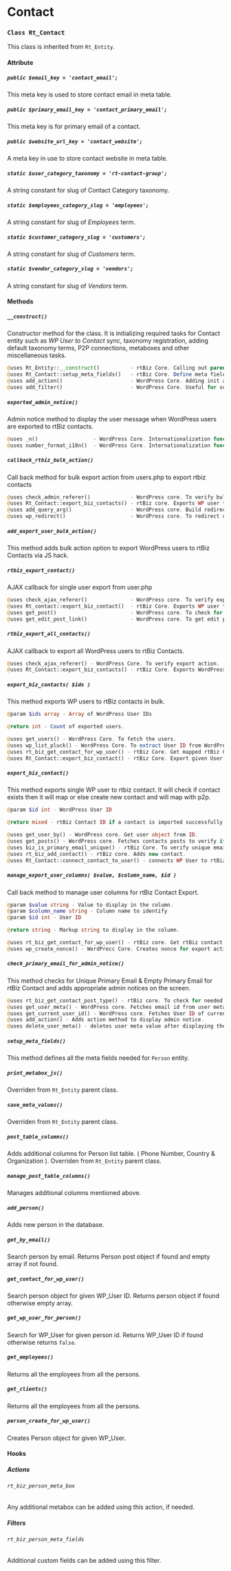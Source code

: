 Contact
=======

### `Class Rt_Contact`

This class is inherited from `Rt_Entity`.

#### Attribute

##### `public $email_key = 'contact_email';`

This meta key is used to store contact email in meta table.

##### `public $primary_email_key = 'contact_primary_email';`

This meta key is for primary email of a contact.

##### `public $website_url_key = 'contact_website';`

A meta key in use to store contact website in meta table.

##### `static $user_category_taxonomy = 'rt-contact-group';`

A string constant for slug of Contact Category taxonomy.

##### `static $employees_category_slug = 'employees';`

A string constant for slug of *Employees* term.

##### `static $customer_category_slug = 'customers';`

A string constant for slug of *Customers* term.

##### `static $vendor_category_slug = 'vendors';`

A string constant for slug of *Vendors* term.

#### Methods

##### `__construct()`

Constructor method for the class. It is initializing required tasks for Contact entity such as *WP User to Contact* sync, taxonomy registration, adding default taxonomy terms, P2P connections, metaboxes and other miscellaneous tasks.

``` php
@uses Rt_Entity::__construct()			- rtBiz Core. Calling out parent constructor.
@uses Rt_Contact::setup_meta_fields()	- rtBiz Core. Define meta fields to save for Contact.
@uses add_action()						- WordPress Core. Adding init action to initialize contact entity and other tasks.
@uses add_filter()						- WordPress Core. Useful for some of the miscellaneous tasks.
```

##### `exported_admin_notice()`

Admin notice method to display the user message when WordPress users are exported to rtBiz contacts.

``` php
@uses _n()					- WordPress Core. Internationalization function
@uses number_format_i18n()	- WordPress Core. Internationalization function
```

##### `callback_rtbiz_bulk_action()`

Call back method for bulk export action from users.php to export rtbiz contacts

``` php
@uses check_admin_referer()				- WordPress core. To verify bulk action.
@uses Rt_Contact::export_biz_contacts()	- rtBiz core. Exports WP user to rtBiz contact.
@uses add_query_arg()					- WordPress core. Build redirection URL.
@uses wp_redirect()						- WordPress core. To redirect user back to Users page.
```

##### `add_export_user_bulk_action()`

This method adds bulk action option to export WordPress users to rtBiz Contacts via JS hack.

##### `rtbiz_export_contact()`

AJAX callback for single user export from user.php

``` php
@uses check_ajax_referer()				- WordPress core. To verify export action for user.
@uses Rt_contact::export_biz_contact()	- rtBiz Core. Exports WP user to rtBiz Contact.
@uses get_post()						- WordPress core. To check for existing contact with same email.
@uses get_edit_post_link()				- WordPress core. To get edit post link for contact.
```

##### `rtbiz_export_all_contacts()`

AJAX callback to export all WordPress users to rtBiz Contacts.

``` php
@uses check_ajax_referer() - WordPress Core. To verify export action.
@uses Rt_Contact::export_biz_contacts() - rtBiz Core. Exports WordPress Users to rtBiz Contacts for given array of IDs.
```

##### `export_biz_contacts( $ids )`

This method exports WP users to rtBiz contacts in bulk.

``` php
@param $ids array - Array of WordPress User IDs

@return int - Count of exported users.

@uses get_users() - WordPress Core. To fetch the users.
@uses wp_list_pluck() - WordPress Core. To extract User ID from WordPress User object.
@uses rt_biz_get_contact_for_wp_user() - rtBiz Core. Get mapped rtBiz Contact for give WP User ID.
@uses Rt_Contact::export_biz_contact() - rtBiz Core. Export given User to rtBiz Contact.
```

##### `export_biz_contact()`

This method exports single WP user to rtbiz contact. It will check if contact exists then it will map or else create new contact and will map with p2p.

``` php
@param $id int - WordPress User ID

@return mixed - rtBiz Contact ID if a contact is imported successfully otherwise null.

@uses get_user_by() - WordPress core. Get user object from ID.
@uses get_posts() - WordPress core. Fetches contacts posts to verify if contact exists or not.
@uses biz_is_primary_email_unique() - rtBiz Core. To verify unique email.
@uses rt_biz_add_contact() - rtBiz core. Adds new contact.
@uses Rt_Contact::connect_contact_to_user() - connects WP User to rtBiz Contact.
```

##### `manage_export_user_columns( $value, $column_name, $id )`

Call back method to manage user columns for rtBiz Contact Export.

``` php
@param $value string - Value to display in the column.
@param $column_name string - Column name to identify
@param $id int - User ID

@return string - Markup string to display in the column.

@uses rt_biz_get_contact_for_wp_user() - rtBiz core. Get rtBiz contact for given WP User ID
@uses wp_create_nonce() - WordPrecc Core. Creates nonce for export action.
```

##### `check_primary_email_for_admin_notice()`

This method checks for Unique Primary Email & Empty Primary Email for rtBiz Contact and adds appropriate admin notices on the screen.

``` php
@uses rt_biz_get_contact_post_type() - rtBiz core. To check for needed post type.
@uses get_user_meta() - WordPress core. Fetches email id from user meta table.
@uses get_current_user_id() - WordPress core. Fetches User ID of currently logged in user.
@uses add_action() - Adds action method to display admin notice.
@uses delete_user_meta() - deletes user meta value after displaying the admin notice.
```

##### `setup_meta_fields()`

This method defines all the meta fields needed for `Person` entity.

##### `print_metabox_js()`

Overriden from `Rt_Entity` parent class.

##### `save_meta_values()`

Overriden from `Rt_Entity` parent class.

##### `post_table_columns()`

Adds additional columns for Person list table. ( Phone Number, Country & Organization ). Overriden from `Rt_Entity` parent class.

##### `manage_post_table_columns()`

Manages additional columns mentioned above.

##### `add_person()`

Adds new person in the database.

##### `get_by_email()`

Search person by email. Returns Person post object if found and empty array if not found.

##### `get_contact_for_wp_user()`

Search person object for given WP_User ID. Returns person object if found otherwise empty array.

##### `get_wp_user_for_person()`

Search for WP_User for given person id. Returns WP_User ID if found otherwise returns `false`.

##### `get_employees()`

Returns all the employees from all the persons.

##### `get_clients()`

Returns all the employees from all the persons.

##### `person_create_for_wp_user()`

Creates Person object for given WP_User.

#### Hooks

##### Actions

###### `rt_biz_person_meta_box`

Any additional metabox can be added using this action, if needed.

##### Filters

###### `rt_biz_person_meta_fields`

Additional custom fields can be added using this filter.
